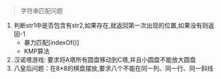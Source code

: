 > 字符串匹配问题
1. 判断str1中是否包含有str2,如果存在,就返回第一次出现的位置,如果没有则返回-1
    - 暴力匹配[indexOf()]
    - KMP算法
2. 汉诺塔游戏: 要求将A塔所有圆盘移动到C塔,并且小圆盘不能放大圆盘
3. 八皇后问题：在8*8的棋盘摆放,要求八个不能在同一列、同一行、同一斜线


